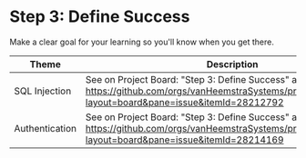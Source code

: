 # Step 3: Define Success

Make a clear goal for your learning so you'll know when you get there.

| Theme | Description |
| --- | --- |
| SQL Injection | See on Project Board: "Step 3: Define Success" at https://github.com/orgs/vanHeemstraSystems/projects/18/views/1?layout=board&pane=issue&itemId=28212792 |
| Authentication | See on Project Board: "Step 3: Define Success" at https://github.com/orgs/vanHeemstraSystems/projects/19/views/1?layout=board&pane=issue&itemId=28214169 |
